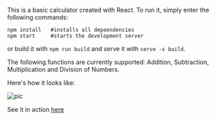 This is a basic calculator created with React.
To run it, simply enter the following commands:

 ```
 npm install   #installs all depoendencies
 npm start     #starts the development server
 ```
or build it with `npm run build` and serve it with `serve -s build`.

The following functions are currently supported:
  Addition, Subtraction, Multiplication and Division of Numbers.

Here's how it looks like:

![pic](https://user-images.githubusercontent.com/56425107/113919803-ea54f380-97db-11eb-8939-b2f5d3a823ce.png)


See it in action [here](https://precious-calc.web.app)
